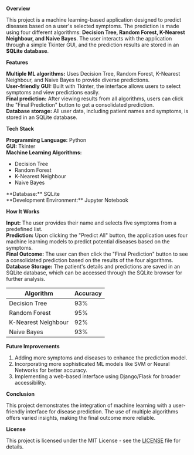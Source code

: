 **Overview**

This project is a machine learning-based application designed to predict diseases based on a user's selected symptoms. The prediction is made using four different algorithms: **Decision Tree, Random Forest, K-Nearest Neighbour, and Naive Bayes**. The user interacts with the application through a simple Tkinter GUI, and the prediction results are stored in an **SQLite database**.

**Features**

**Multiple ML algorithms:** Uses Decision Tree, Random Forest, K-Nearest Neighbour, and Naive Bayes to provide diverse predictions.<br>
**User-friendly GUI:** Built with Tkinter, the interface allows users to select symptoms and view predictions easily.<br>
**Final prediction:** After viewing results from all algorithms, users can click the "Final Prediction" button to get a consolidated prediction.<br>
**Database storage:** All user data, including patient names and symptoms, is stored in an SQLite database.<br>

**Tech Stack**

**Programming Language:** Python<br>
**GUI:** Tkinter<br>
**Machine Learning Algorithms:**<br>
<ul>
  <li>Decision Tree</li>
  <li>Random Forest</li>
  <li>K-Nearest Neighbour</li>
  <li>Naive Bayes</li>
</ul>
**Database:** SQLite<br>
**Development Environment:** Jupyter Notebook<br>

**How It Works**

**Input:** The user provides their name and selects five symptoms from a predefined list.<br>
**Prediction:** Upon clicking the "Predict All" button, the application uses four machine learning models to predict potential diseases based on the symptoms.<br>
**Final Outcome:** The user can then click the "Final Prediction" button to see a consolidated prediction based on the results of the four algorithms.<br>
**Database Storage:** The patient's details and predictions are saved in an SQLite database, which can be accessed through the SQLite browser for further analysis.<br>


| Algorithm            | Accuracy |
|----------------------|----------|
| Decision Tree        | 93%      |
| Random Forest        | 95%      |
| K-Nearest Neighbour  | 92%      |
| Naive Bayes          | 93%      |

**Future Improvements**

1. Adding more symptoms and diseases to enhance the prediction model.
2. Incorporating more sophisticated ML models like SVM or Neural Networks for better accuracy.
3. Implementing a web-based interface using Django/Flask for broader accessibility.

**Conclusion**

This project demonstrates the integration of machine learning with a user-friendly interface for disease prediction. The use of multiple algorithms offers varied insights, making the final outcome more reliable.

**License**

This project is licensed under the MIT License - see the [LICENSE](LICENSE) file for details.


